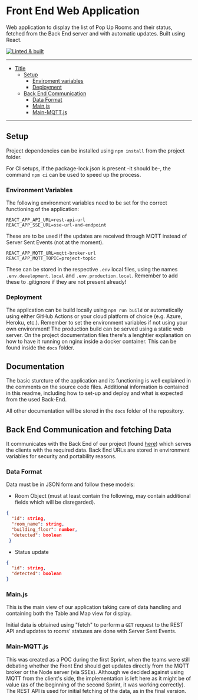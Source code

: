 # Front End Web Application

Web application to display the list of Pop Up Rooms and their status, fetched from the Back End server and with automatic updates. Built using React.

[![Linted & built](https://github.com/Popup-Meeting-Rooms-Project/Frontend/actions/workflows/ci.yml/badge.svg?branch=main)](https://github.com/Popup-Meeting-Rooms-Project/Frontend/actions/workflows/ci.yml)

----

- [Title](#front-end-web-application)
  - [Setup](#setup)
    - [Enviroment variables](#environment-variables)
    - [Deployment](#deployment)
  - [Back End Communication](#back-end-communication-and-fetching-data)
    - [Data Format](#data-format)
    - [Main.js](#mainjs)
    - [Main-MQTT.js](#main-mqttjs)


----

## Setup

Project dependencies can be installed using `npm install` from the project folder.

For CI setups, if the package-lock.json is present -it should be-, the command `npm ci` can be used to speed up the process.

### Environment Variables

The following environment variables need to be set for the correct functioning of the application:

    REACT_APP_API_URL=rest-api-url
    REACT_APP_SSE_URL=sse-url-and-endpoint

These are to be used if the updates are received through MQTT instead of Server Sent Events (not at the moment).

    REACT_APP_MQTT_URL=mqtt-broker-url
    REACT_APP_MQTT_TOPIC=project-topic

These can be stored in the respective `.env` local files, using the names `.env.development.local` and `.env.production.local`. Remember to add these to .gitignore if they are not present already!


### Deployment

The application can be build locally using `npm run build` or automatically using either GitHub Actions or your cloud platform of choice (e.g. Azure, Heroku, etc.). Remember to set the environment variables if not using your own environment!
The production build can be served using a static web server. On the project documentation files there's a lenghtier explanation on how to have it running on nginx inside a docker container. This can be found inside the `docs` folder.


## Documentation

The basic sturcture of the application and its functioning is well explained in the comments on the source code files. Additional information is contained in this readme, including how to set-up and deploy and what is expected from the used Back-End.

All other documentation will be stored in the `docs` folder of the repository.


## Back End Communication and fetching Data

It communicates with the Back End of our project (found [here](https://github.com/Popup-Meeting-Rooms-Project/Backend)) which serves the clients with the required data. Back End URLs are stored in environment variables for security and portability reasons.

### Data Format

Data must be in JSON form and follow these models:
- Room Object (must at least contain the following, may contain additional fields which will be disregarded).
```json
{
  "id": string,
  "room_name": string,
  "building_floor": number,
  "detected": boolean
 }
 ```
  

- Status update
```json
{
  "id": string,
  "detected": boolean
}
```


### Main.js

This is the main view of our application taking care of data handling and containing both the Table and Map view for display.

Initial data is obtained using "fetch" to perform a `GET` request to the REST API and updates to rooms' statuses are done with Server Sent Events.


### Main-MQTT.js

This was created as a POC during the first Sprint, when the teams were still debating whether the Front End should get updates directly from the MQTT broker or the Node server (via SSEs). Although we decided against using MQTT from the client's side, the implementation is left here as it might be of value (as of the beginning of the second Sprint, it was working correctly). The REST API is used for initial fetching of the data, as in the final version.

